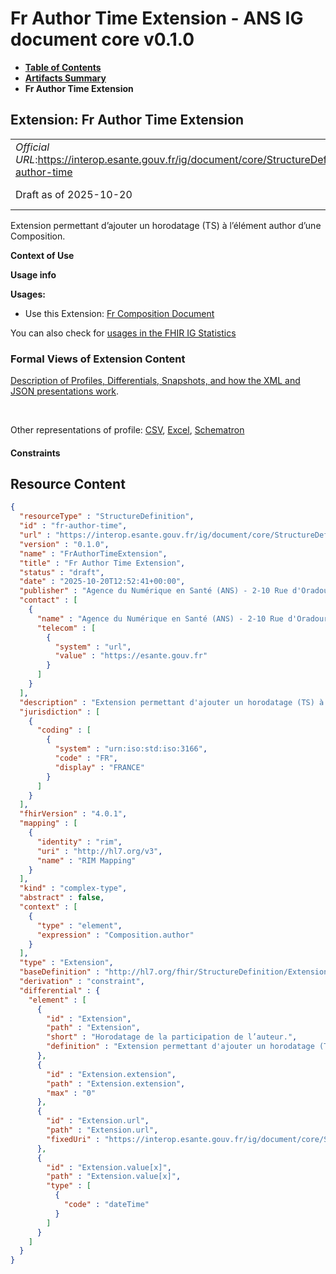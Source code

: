 # Fr Author Time Extension - ANS IG document core v0.1.0

* [**Table of Contents**](toc.md)
* [**Artifacts Summary**](artifacts.md)
* **Fr Author Time Extension**

## Extension: Fr Author Time Extension 

| | |
| :--- | :--- |
| *Official URL*:https://interop.esante.gouv.fr/ig/document/core/StructureDefinition/fr-author-time | *Version*:0.1.0 |
| Draft as of 2025-10-20 | *Computable Name*:FrAuthorTimeExtension |

Extension permettant d’ajouter un horodatage (TS) à l’élément author d’une Composition.

**Context of Use**

**Usage info**

**Usages:**

* Use this Extension: [Fr Composition Document](StructureDefinition-fr-composition-document.md)

You can also check for [usages in the FHIR IG Statistics](https://packages2.fhir.org/xig/ans.document.fr.core|current/StructureDefinition/fr-author-time)

### Formal Views of Extension Content

 [Description of Profiles, Differentials, Snapshots, and how the XML and JSON presentations work](http://build.fhir.org/ig/FHIR/ig-guidance/readingIgs.html#structure-definitions). 

 

Other representations of profile: [CSV](StructureDefinition-fr-author-time.csv), [Excel](StructureDefinition-fr-author-time.xlsx), [Schematron](StructureDefinition-fr-author-time.sch) 

#### Constraints



## Resource Content

```json
{
  "resourceType" : "StructureDefinition",
  "id" : "fr-author-time",
  "url" : "https://interop.esante.gouv.fr/ig/document/core/StructureDefinition/fr-author-time",
  "version" : "0.1.0",
  "name" : "FrAuthorTimeExtension",
  "title" : "Fr Author Time Extension",
  "status" : "draft",
  "date" : "2025-10-20T12:52:41+00:00",
  "publisher" : "Agence du Numérique en Santé (ANS) - 2-10 Rue d'Oradour-sur-Glane, 75015 Paris",
  "contact" : [
    {
      "name" : "Agence du Numérique en Santé (ANS) - 2-10 Rue d'Oradour-sur-Glane, 75015 Paris",
      "telecom" : [
        {
          "system" : "url",
          "value" : "https://esante.gouv.fr"
        }
      ]
    }
  ],
  "description" : "Extension permettant d'ajouter un horodatage (TS) à l'élément author d'une Composition.",
  "jurisdiction" : [
    {
      "coding" : [
        {
          "system" : "urn:iso:std:iso:3166",
          "code" : "FR",
          "display" : "FRANCE"
        }
      ]
    }
  ],
  "fhirVersion" : "4.0.1",
  "mapping" : [
    {
      "identity" : "rim",
      "uri" : "http://hl7.org/v3",
      "name" : "RIM Mapping"
    }
  ],
  "kind" : "complex-type",
  "abstract" : false,
  "context" : [
    {
      "type" : "element",
      "expression" : "Composition.author"
    }
  ],
  "type" : "Extension",
  "baseDefinition" : "http://hl7.org/fhir/StructureDefinition/Extension",
  "derivation" : "constraint",
  "differential" : {
    "element" : [
      {
        "id" : "Extension",
        "path" : "Extension",
        "short" : "Horodatage de la participation de l’auteur.",
        "definition" : "Extension permettant d'ajouter un horodatage (TS) à l'élément author d'une Composition."
      },
      {
        "id" : "Extension.extension",
        "path" : "Extension.extension",
        "max" : "0"
      },
      {
        "id" : "Extension.url",
        "path" : "Extension.url",
        "fixedUri" : "https://interop.esante.gouv.fr/ig/document/core/StructureDefinition/fr-author-time"
      },
      {
        "id" : "Extension.value[x]",
        "path" : "Extension.value[x]",
        "type" : [
          {
            "code" : "dateTime"
          }
        ]
      }
    ]
  }
}

```
